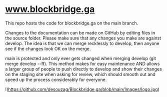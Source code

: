 # www.blockbridge.ga

This repo hosts the code for blockbridge.ga on the main branch.

Changes to the documentation can be made on GitHub by editing files in the source folder. Please make sure that any changes you make are against develop. The idea is that we can merge recklessly to develop, then anyone see if the changes look OK on the merge.

main is protected and only ever gets changed when merging develop (git merge develop --ff). This method makes for easy maintenance AND allows a larger group of people to push directly to develop and show their changes on the staging site when asking for review, which should smooth out and speed up the process considerably for everyone.


!(https://github.com/desouzag/Blockbridge.ga/blob/main/Images/logo.jpg)
